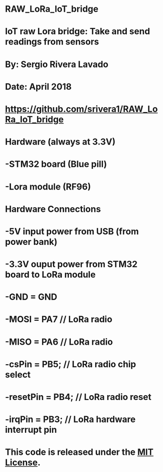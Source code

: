 # RAW_LoRa_IoT_bridge
#
#
#  IoT raw Lora bridge: Take and send readings from sensors
#  By: Sergio Rivera Lavado
#  Date: April 2018
#  https://github.com/srivera1/RAW_LoRa_IoT_bridge
#  Hardware (always at 3.3V)
#  -STM32 board (Blue pill)
#  -Lora module (RF96)
#  Hardware Connections
#  -5V input power from USB (from power bank)
#  -3.3V ouput power from STM32 board to LoRa module
#  -GND = GND
#  -MOSI = PA7            // LoRa radio
#  -MISO = PA6            // LoRa radio
#  -csPin = PB5;          // LoRa radio chip select
#  -resetPin = PB4;       // LoRa radio reset
#  -irqPin = PB3;         // LoRa hardware interrupt pin
#  This code is released under the [MIT License](http://opensource.org/licenses/MIT).
